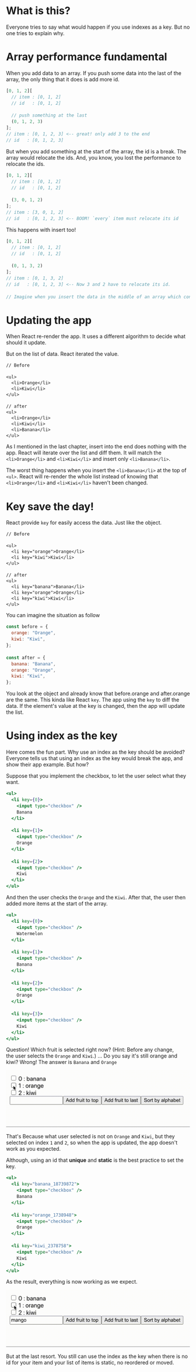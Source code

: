 # What is this?

Everyone tries to say what would happen if you use indexes as a key. But no one tries to explain why.

# Array performance fundamental

When you add data to an array. If you push some data into the last of the array, the only thing that it does is add more id.

```js
[0, 1, 2][
  // item : [0, 1, 2]
  // id   : [0, 1, 2]

  // push something at the last
  (0, 1, 2, 3)
];
// item : [0, 1, 2, 3] <-- great! only add 3 to the end
// id   : [0, 1, 2, 3]
```

But when you add something at the start of the array, the id is a break. The array would relocate the ids. And, you know, you lost the performance to relocate the ids.

```js
[0, 1, 2][
  // item : [0, 1, 2]
  // id   : [0, 1, 2]

  (3, 0, 1, 2)
];
// item : [3, 0, 1, 2]
// id   : [0, 1, 2, 3] <-- BOOM! `every` item must relocate its id
```

This happens with insert too!

```js
[0, 1, 2][
  // item : [0, 1, 2]
  // id   : [0, 1, 2]

  (0, 1, 3, 2)
];
// item : [0, 1, 3, 2]
// id   : [0, 1, 2, 3] <-- Now 3 and 2 have to relocate its id.

// Imagine when you insert the data in the middle of an array which contains at least 100, 1k, or even 10k items... Your app would scream so loud. Poor app :(
```

# Updating the app

When React re-render the app. It uses a different algorithm to decide what should it update.

But on the list of data. React iterated the value.

```JSX
// Before

<ul>
  <li>Orange</li>
  <li>Kiwi</li>
</ul>

// after
<ul>
  <li>Orange</li>
  <li>Kiwi</li>
  <li>Banana</li>
</ul>
```

As I mentioned in the last chapter, insert into the end does nothing with the app. React will iterate over the list and diff them. It will match the `<li>Orange</li>` and `<li>Kiwi</li>` and insert only `<li>Banana</li>`.

The worst thing happens when you insert the `<li>Banana</li>` at the top of `<ul>`. React will re-render the whole list instead of knowing that `<li>Orange</li>` and `<li>Kiwi</li>` haven't been changed.

# Key save the day!

React provide `key` for easily access the data. Just like the object.

```JSX
// Before

<ul>
  <li key="orange">Orange</li>
  <li key="kiwi">Kiwi</li>
</ul>

// after
<ul>
  <li key="banana">Banana</li>
  <li key="orange">Orange</li>
  <li key="kiwi">Kiwi</li>
</ul>
```

You can imagine the situation as follow

```js
const before = {
  orange: "Orange",
  kiwi: "Kiwi",
};

const after = {
  banana: "Banana",
  orange: "Orange",
  kiwi: "Kiwi",
};
```

You look at the object and already know that before.orange and after.orange are the same.
This kinda like React `key`. The app using the `key` to diff the data. If the element's value at the key is changed, then the app will update the list.

# Using index as the key

Here comes the fun part. Why use an index as the key should be avoided?
Everyone tells us that using an index as the key would break the app, and show their app example. But how?

Suppose that you implement the checkbox, to let the user select what they want.

```jsx
<ul>
  <li key={0}>
    <input type="checkbox" />
    Banana
  </li>

  <li key={1}>
    <input type="checkbox" />
    Orange
  </li>

  <li key={2}>
    <input type="checkbox" />
    Kiwi
  </li>
</ul>
```

And then the user checks the `Orange` and the `Kiwi`. After that, the user then added more items at the start of the array.

```jsx
<ul>
  <li key={0}>
    <input type="checkbox" />
    Watermelon
  </li>

  <li key={1}>
    <input type="checkbox" />
    Banana
  </li>

  <li key={2}>
    <input type="checkbox" />
    Orange
  </li>

  <li key={3}>
    <input type="checkbox" />
    Kiwi
  </li>
</ul>
```

Question! Which fruit is selected right now?
(Hint: Before any change, the user selects the `Orange` and `Kiwi`.)
...
Do you say it's still orange and kiwi?
Wrong! The answer is `Banana` and `Orange`

![wrong](./wrong.gif)

That's Because what user selected is not on `Orange` and `Kiwi`, but they selected on index `1` and `2`, so when the app is updated, the app doesn't work as you expected.

Although, using an id that **unique** and **static** is the best practice to set the key.

```jsx
<ul>
  <li key="banana_18739872">
    <input type="checkbox" />
    Banana
  </li>

  <li key="orange_1738948">
    <input type="checkbox" />
    Orange
  </li>

  <li key="kiwi_2378758">
    <input type="checkbox" />
    Kiwi
  </li>
</ul>
```

As the result, everything is now working as we expect.

![right](./right.gif)

But at the last resort. You still can use the index as the key when there is no id for your item and your list of items is static, no reordered or moved.
